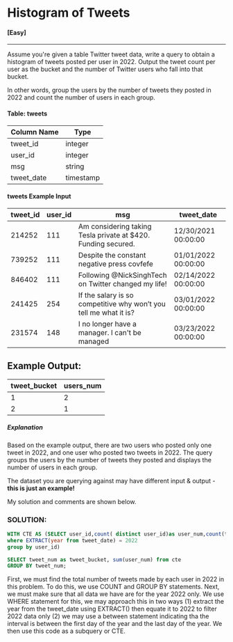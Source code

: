 # Histogram of Tweets 
#### [Easy]
  ---
Assume you're given a table Twitter tweet data, write a query to obtain a histogram of tweets posted per user in 2022. Output the tweet count per user as the bucket and the number of Twitter users who fall into that bucket.

In other words, group the users by the number of tweets they posted in 2022 and count the number of users in each group.

#### Table: tweets
|Column Name    | Type |
| ----------- | ----------- |
| tweet_id   | integer    |
| user_id | integer    |
| msg | string |
| tweet_date | timestamp|

####  tweets Example Input
|tweet_id    | user_id | msg | tweet_date |
| ----------- | ----------- | ----------- | ----------- |
| 214252  | 111   | Am considering taking Tesla private at $420. Funding secured. | 12/30/2021 00:00:00 |
| 739252 | 111 | Despite the constant negative press covfefe | 01/01/2022 00:00:00 |
| 846402 | 111 | Following @NickSinghTech on Twitter changed my life! | 02/14/2022 00:00:00 |
|241425 | 254 | If the salary is so competitive why won’t you tell me what it is? | 03/01/2022 00:00:00 |
| 231574 | 148  | I no longer have a manager. I can't be managed | 03/23/2022 00:00:00|


## Example Output:
| tweet_bucket | users_num |
| -----| ----| 
| 1 | 2 |
| 2 | 1 |

##### Explanation
Based on the example output, there are two users who posted only one tweet in 2022, and one user who posted two tweets in 2022. The query groups the users by the number of tweets they posted and displays the number of users in each group.

The dataset you are querying against may have different input & output - **this is just an example!**

My solution and comments are shown below.
### SOLUTION: 
```sql
WITH CTE AS (SELECT user_id,count( distinct user_id)as user_num,count(tweet_id) as tweet_num  FROM tweets
where EXTRACT(year from tweet_date) = 2022
group by user_id)

SELECT tweet_num as tweet_bucket, sum(user_num) from cte
GROUP BY tweet_num;
```
First, we must find the total number of tweets made by each user in 2022 in this problem. To do this, we use COUNT and GROUP BY statements. Next, we must make sure that all data we have are for the year 2022 only. We use WHERE statement for this, we may approach this in two ways (1) extract the year from the tweet_date using EXTRACT() then equate it to 2022 to filter 2022 data only (2) we may use a between statement indicating tha the interval is between the first day of the year and the last day of the year. We then use this code as a subquery or CTE.

 
